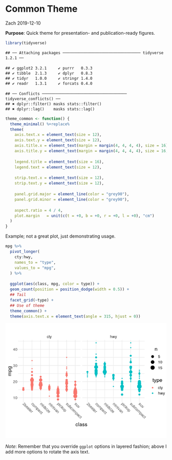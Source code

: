 Common Theme
================
Zach
2019-12-10

**Purpose**: Quick theme for presentation- and publication-ready figures.

``` r
library(tidyverse)
```

    ## ── Attaching packages ────────────────────────────────── tidyverse 1.2.1 ──

    ## ✔ ggplot2 3.2.1     ✔ purrr   0.3.3
    ## ✔ tibble  2.1.3     ✔ dplyr   0.8.3
    ## ✔ tidyr   1.0.0     ✔ stringr 1.4.0
    ## ✔ readr   1.3.1     ✔ forcats 0.4.0

    ## ── Conflicts ───────────────────────────────────── tidyverse_conflicts() ──
    ## ✖ dplyr::filter() masks stats::filter()
    ## ✖ dplyr::lag()    masks stats::lag()

``` r
theme_common <- function() {
  theme_minimal() %+replace%
  theme(
    axis.text.x = element_text(size = 12),
    axis.text.y = element_text(size = 12),
    axis.title.x = element_text(margin = margin(4, 4, 4, 4), size = 16),
    axis.title.y = element_text(margin = margin(4, 4, 4, 4), size = 16, angle = 90),

    legend.title = element_text(size = 16),
    legend.text = element_text(size = 12),

    strip.text.x = element_text(size = 12),
    strip.text.y = element_text(size = 12),

    panel.grid.major = element_line(color = "grey90"),
    panel.grid.minor = element_line(color = "grey90"),

    aspect.ratio = 4 / 4,
    plot.margin   = unit(c(t = +0, b = +0, r = +0, l = +0), "cm")
  )
}
```

Example; not a great plot, just demonstrating usage.

``` r
mpg %>%
  pivot_longer(
    cty:hwy,
    names_to = "type",
    values_to = "mpg",
  ) %>%

  ggplot(aes(class, mpg, color = type)) +
  geom_count(position = position_dodge(width = 0.5)) +
  ## Tail
  facet_grid(~type) +
  ## Use of theme
  theme_common() +
  theme(axis.text.x = element_text(angle = 315, hjust = 0))
```

![](common-theme_files/figure-markdown_github/ex1-1.png)

*Note*: Remember that you override `ggplot` options in layered fashion; above I add more options to rotate the axis text.
